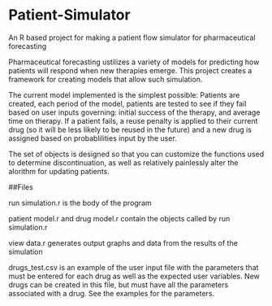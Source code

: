 # Patient-Simulator
An R based project for making a patient flow simulator for pharmaceutical forecasting

Pharmaceutical forecasting ustilizes a variety of models for predicting how patients will respond when new therapies emerge. This project creates a framework for creating models that allow such simulation.

The current model implemented is the simplest possible: Patients are created, each period of the model, patients are tested to see if they fail based on user inputs governing: initial success of the therapy, and average time on therapy. If a patient fails, a reuse penalty is applied to their current drug (so it will be less likely to be reused in the future) and a new drug is assigned based on probablilities input by the user.

The set of objects is designed so that you can customize the functions used to determine discontinuation, as well as relatively painlessly alter the alorithm for updating patients.  

##Files

run simulation.r is the body of the program

patient model.r and drug model.r contain the objects called by run simulation.r

view data.r generates output graphs and data from the results of the simulation

drugs_test.csv is an example of the user input file with the parameters that must be entered for each drug as well as the expected user variables. New drugs can be created in this file, but must have all the parameters associated with a drug. See the examples for the parameters.
